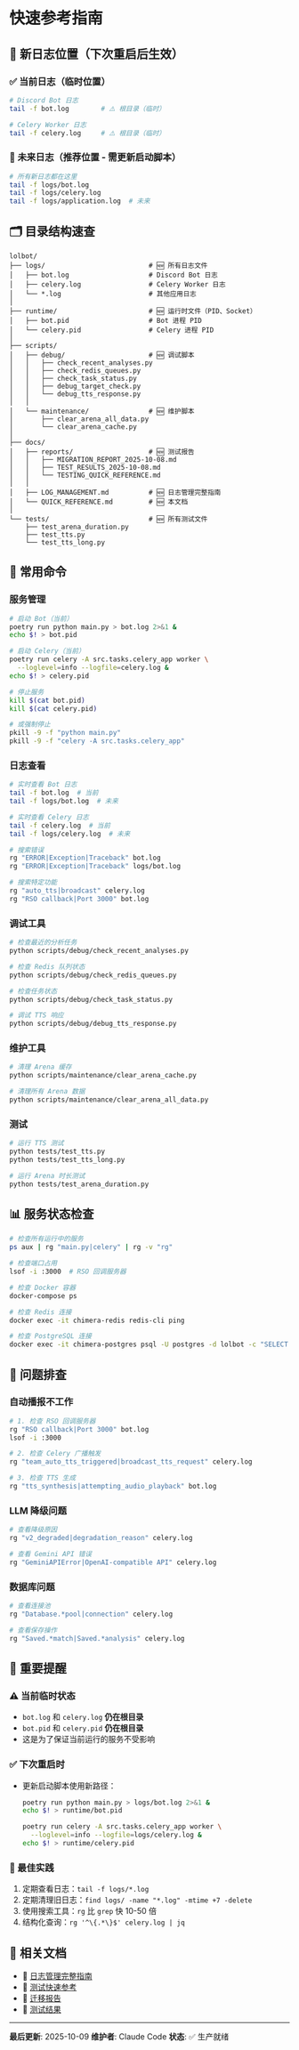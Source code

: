 # 快速参考指南

## 📍 新日志位置（下次重启后生效）

### ✅ 当前日志（临时位置）
```bash
# Discord Bot 日志
tail -f bot.log        # ⚠️ 根目录（临时）

# Celery Worker 日志
tail -f celery.log     # ⚠️ 根目录（临时）
```

### 🎯 **未来日志（推荐位置 - 需更新启动脚本）**
```bash
# 所有新日志都在这里
tail -f logs/bot.log
tail -f logs/celery.log
tail -f logs/application.log  # 未来
```

## 🗂️ 目录结构速查

```
lolbot/
├── logs/                          # 🆕 所有日志文件
│   ├── bot.log                    # Discord Bot 日志
│   ├── celery.log                 # Celery Worker 日志
│   └── *.log                      # 其他应用日志
│
├── runtime/                       # 🆕 运行时文件（PID、Socket）
│   ├── bot.pid                    # Bot 进程 PID
│   └── celery.pid                 # Celery 进程 PID
│
├── scripts/
│   ├── debug/                     # 🆕 调试脚本
│   │   ├── check_recent_analyses.py
│   │   ├── check_redis_queues.py
│   │   ├── check_task_status.py
│   │   ├── debug_target_check.py
│   │   └── debug_tts_response.py
│   │
│   └── maintenance/               # 🆕 维护脚本
│       ├── clear_arena_all_data.py
│       └── clear_arena_cache.py
│
├── docs/
│   ├── reports/                   # 🆕 测试报告
│   │   ├── MIGRATION_REPORT_2025-10-08.md
│   │   ├── TEST_RESULTS_2025-10-08.md
│   │   └── TESTING_QUICK_REFERENCE.md
│   │
│   ├── LOG_MANAGEMENT.md          # 🆕 日志管理完整指南
│   └── QUICK_REFERENCE.md         # 🆕 本文档
│
└── tests/                         # 🆕 所有测试文件
    ├── test_arena_duration.py
    ├── test_tts.py
    └── test_tts_long.py
```

## 🚀 常用命令

### 服务管理
```bash
# 启动 Bot（当前）
poetry run python main.py > bot.log 2>&1 &
echo $! > bot.pid

# 启动 Celery（当前）
poetry run celery -A src.tasks.celery_app worker \
  --loglevel=info --logfile=celery.log &
echo $! > celery.pid

# 停止服务
kill $(cat bot.pid)
kill $(cat celery.pid)

# 或强制停止
pkill -9 -f "python main.py"
pkill -9 -f "celery -A src.tasks.celery_app"
```

### 日志查看
```bash
# 实时查看 Bot 日志
tail -f bot.log  # 当前
tail -f logs/bot.log  # 未来

# 实时查看 Celery 日志
tail -f celery.log  # 当前
tail -f logs/celery.log  # 未来

# 搜索错误
rg "ERROR|Exception|Traceback" bot.log
rg "ERROR|Exception|Traceback" logs/bot.log

# 搜索特定功能
rg "auto_tts|broadcast" celery.log
rg "RSO callback|Port 3000" bot.log
```

### 调试工具
```bash
# 检查最近的分析任务
python scripts/debug/check_recent_analyses.py

# 检查 Redis 队列状态
python scripts/debug/check_redis_queues.py

# 检查任务状态
python scripts/debug/check_task_status.py

# 调试 TTS 响应
python scripts/debug/debug_tts_response.py
```

### 维护工具
```bash
# 清理 Arena 缓存
python scripts/maintenance/clear_arena_cache.py

# 清理所有 Arena 数据
python scripts/maintenance/clear_arena_all_data.py
```

### 测试
```bash
# 运行 TTS 测试
python tests/test_tts.py
python tests/test_tts_long.py

# 运行 Arena 时长测试
python tests/test_arena_duration.py
```

## 📊 服务状态检查

```bash
# 检查所有运行中的服务
ps aux | rg "main.py|celery" | rg -v "rg"

# 检查端口占用
lsof -i :3000  # RSO 回调服务器

# 检查 Docker 容器
docker-compose ps

# 检查 Redis 连接
docker exec -it chimera-redis redis-cli ping

# 检查 PostgreSQL 连接
docker exec -it chimera-postgres psql -U postgres -d lolbot -c "SELECT 1;"
```

## 🔧 问题排查

### 自动播报不工作
```bash
# 1. 检查 RSO 回调服务器
rg "RSO callback|Port 3000" bot.log
lsof -i :3000

# 2. 检查 Celery 广播触发
rg "team_auto_tts_triggered|broadcast_tts_request" celery.log

# 3. 检查 TTS 生成
rg "tts_synthesis|attempting_audio_playback" bot.log
```

### LLM 降级问题
```bash
# 查看降级原因
rg "v2_degraded|degradation_reason" celery.log

# 查看 Gemini API 错误
rg "GeminiAPIError|OpenAI-compatible API" celery.log
```

### 数据库问题
```bash
# 查看连接池
rg "Database.*pool|connection" celery.log

# 查看保存操作
rg "Saved.*match|Saved.*analysis" celery.log
```

## 📝 重要提醒

### ⚠️ 当前临时状态
- `bot.log` 和 `celery.log` **仍在根目录**
- `bot.pid` 和 `celery.pid` **仍在根目录**
- 这是为了保证当前运行的服务不受影响

### ✅ 下次重启时
- 更新启动脚本使用新路径：
  ```bash
  poetry run python main.py > logs/bot.log 2>&1 &
  echo $! > runtime/bot.pid

  poetry run celery -A src.tasks.celery_app worker \
    --loglevel=info --logfile=logs/celery.log &
  echo $! > runtime/celery.pid
  ```

### 🎯 最佳实践
1. 定期查看日志：`tail -f logs/*.log`
2. 定期清理旧日志：`find logs/ -name "*.log" -mtime +7 -delete`
3. 使用搜索工具：`rg` 比 `grep` 快 10-50 倍
4. 结构化查询：`rg '^\{.*\}$' celery.log | jq`

## 🔗 相关文档

- 📖 [日志管理完整指南](./LOG_MANAGEMENT.md)
- 📖 [测试快速参考](./reports/TESTING_QUICK_REFERENCE.md)
- 📖 [迁移报告](./reports/MIGRATION_REPORT_2025-10-08.md)
- 📖 [测试结果](./reports/TEST_RESULTS_2025-10-08.md)

---

**最后更新**: 2025-10-09
**维护者**: Claude Code
**状态**: ✅ 生产就绪
